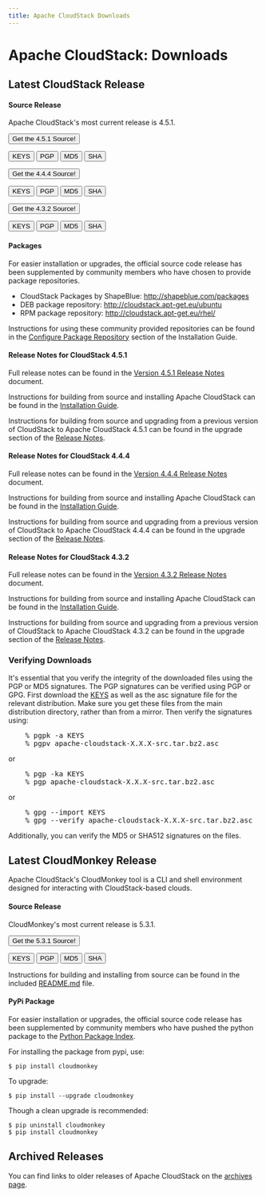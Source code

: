 ```yaml
---
title: Apache CloudStack Downloads
---
```


<div class="row">

<div class="col-lg-12">

<div class="page-header">

<h1 id="indicators">Apache CloudStack: Downloads</h1>

</div>

</div>

</div>

<div class="bs-example">

<div class="row">

<div class="col-lg-6">

<h2>Latest CloudStack Release</h2>

<h4>Source Release</h4>

<p>Apache CloudStack's most current release is 4.5.1.
</p>

<p>
<a href="http://www.apache.org/dyn/closer.cgi/cloudstack/releases/4.5.1/apache-cloudstack-4.5.1-src.tar.bz2"><button type="button" class="btn btn-primary btn-lg">Get the 4.5.1 Source!</button></a>

<a href="http://www.apache.org/dist/cloudstack/KEYS"><button type="button" class="btn btn-info btn-xs">KEYS</button></a>
<a href="http://www.apache.org/dist/cloudstack/releases/4.5.1/apache-cloudstack-4.5.1-src.tar.bz2.asc"><button type="button" class="btn btn-info btn-xs">PGP</button></a>
<a href="http://www.apache.org/dist/cloudstack/releases/4.5.1/apache-cloudstack-4.5.1-src.tar.bz2.md5"><button type="button" class="btn btn-info btn-xs">MD5</button></a>
<a href="http://www.apache.org/dist/cloudstack/releases/4.5.1/apache-cloudstack-4.5.1-src.tar.bz2.sha"><button type="button" class="btn btn-info btn-xs">SHA</button></a>
</p>

<p>
<a href="http://www.apache.org/dyn/closer.cgi/cloudstack/releases/4.4.4/apache-cloudstack-4.4.4-src.tar.bz2"><button type="button" class="btn btn-primary btn-lg">Get the 4.4.4 Source!</button></a>

<a href="http://www.apache.org/dist/cloudstack/KEYS"><button type="button" class="btn btn-info btn-xs">KEYS</button></a>
<a href="http://www.apache.org/dist/cloudstack/releases/4.4.4/apache-cloudstack-4.4.4-src.tar.bz2.asc"><button type="button" class="btn btn-info btn-xs">PGP</button></a>
<a href="http://www.apache.org/dist/cloudstack/releases/4.4.4/apache-cloudstack-4.4.4-src.tar.bz2.md5"><button type="button" class="btn btn-info btn-xs">MD5</button></a>
<a href="http://www.apache.org/dist/cloudstack/releases/4.4.4/apache-cloudstack-4.4.4-src.tar.bz2.sha"><button type="button" class="btn btn-info btn-xs">SHA</button></a>

</p>

<p>
<a href="http://www.apache.org/dyn/closer.cgi/cloudstack/releases/4.3.2/apache-cloudstack-4.3.2-src.tar.bz2"><button type="button" class="btn btn-primary btn-lg">Get the 4.3.2 Source!</button></a>

<a href="http://www.apache.org/dist/cloudstack/KEYS"><button type="button" class="btn btn-info btn-xs">KEYS</button></a>
<a href="http://www.apache.org/dist/cloudstack/releases/4.3.2/apache-cloudstack-4.3.2-src.tar.bz2.asc"><button type="button" class="btn btn-info btn-xs">PGP</button></a>
<a href="http://www.apache.org/dist/cloudstack/releases/4.3.2/apache-cloudstack-4.3.2-src.tar.bz2.md5"><button type="button" class="btn btn-info btn-xs">MD5</button></a>
<a href="http://www.apache.org/dist/cloudstack/releases/4.3.2/apache-cloudstack-4.3.2-src.tar.bz2.sha"><button type="button" class="btn btn-info btn-xs">SHA</button></a>

</p>

<h4>Packages</h4>

<p>For easier installation or upgrades, the official source code release has been supplemented by community members who have chosen to provide package repositories.</p>

<ul>
<li>CloudStack Packages by ShapeBlue: <a href="http://shapeblue.com/packages/">http://shapeblue.com/packages</a></li>
<li>DEB package repository: <a href="http://cloudstack.apt-get.eu/ubuntu">http://cloudstack.apt-get.eu/ubuntu</a></li>
<li>RPM package repository: <a href="http://cloudstack.apt-get.eu/rhel/">http://cloudstack.apt-get.eu/rhel/</a></li>
</ul>

<p>Instructions for using these community provided repositories can be found in the <a href="http://docs.cloudstack.apache.org/projects/cloudstack-installation/en/4.4/installation.html#configure-package-repository">Configure Package Repository</a> section of the Installation Guide.</p>

<h4>Release Notes for CloudStack 4.5.1</h4>

<p>Full release notes can be found in the <a href="http://docs.cloudstack.apache.org/projects/cloudstack-release-notes/en/4.5.1/">Version 4.5.1 Release Notes</a> document.</p>

<p>Instructions for building from source and installing Apache CloudStack can be found in the <a href="http://docs.cloudstack.apache.org/projects/cloudstack-installation/en/4.4/">Installation Guide</a>.</p>

<p>Instructions for building from source and upgrading from a previous version of CloudStack to Apache CloudStack 4.5.1 can be found in the upgrade section of the <a href="http://docs.cloudstack.apache.org/projects/cloudstack-release-notes/en/4.5.1/">Release Notes</a>.</p>


<h4>Release Notes for CloudStack 4.4.4</h4>

<p>Full release notes can be found in the <a href="http://docs.cloudstack.apache.org/projects/cloudstack-release-notes/en/4.4.4/">Version 4.4.4 Release Notes</a> document.</p>

<p>Instructions for building from source and installing Apache CloudStack can be found in the <a href="http://docs.cloudstack.apache.org/projects/cloudstack-installation/en/4.4/">Installation Guide</a>.</p>

<p>Instructions for building from source and upgrading from a previous version of CloudStack to Apache CloudStack 4.4.4 can be found in the upgrade section of the <a href="http://docs.cloudstack.apache.org/projects/cloudstack-release-notes/en/4.4.4/">Release Notes</a>.</p>


<h4>Release Notes for CloudStack 4.3.2</h4>

<p>Full release notes can be found in the <a href="http://docs.cloudstack.apache.org/projects/cloudstack-release-notes/en/4.3.2/">Version 4.3.2 Release Notes</a> document.</p>

<p>Instructions for building from source and installing Apache CloudStack can be found in the <a href="http://docs.cloudstack.apache.org/projects/cloudstack-installation/en/4.3/">Installation Guide</a>.</p>

<p>Instructions for building from source and upgrading from a previous version of CloudStack to Apache CloudStack 4.3.2 can be found in the upgrade section of the <a href="http://docs.cloudstack.apache.org/projects/cloudstack-release-notes/en/4.3.2/">Release Notes</a>.</p>


</div>

<div class="col-lg-6">

<div class="panel panel-default">

<div class="panel-heading">

<h3 class="panel-title">Verifying Downloads</h3>

</div>
              
<div class="panel-body">

<p>
It's essential that you verify the integrity of the downloaded files using the PGP or MD5 signatures.
The PGP signatures can be verified using PGP or GPG. First download the
<a href="https://dist.apache.org/repos/dist/release/cloudstack/KEYS">KEYS</a> as well as the asc
signature file for the relevant distribution. Make sure you get these files from the
main distribution directory, rather than from a mirror. Then verify the signatures using:
</p>
<pre>
    % pgpk -a KEYS
    % pgpv apache-cloudstack-X.X.X-src.tar.bz2.asc
</pre>
<p>or</p>
<pre>
    % pgp -ka KEYS
    % pgp apache-cloudstack-X.X.X-src.tar.bz2.asc
</pre>
<p>or</p>
<pre>
    % gpg --import KEYS
    % gpg --verify apache-cloudstack-X.X.X-src.tar.bz2.asc
</pre>
<p>
Additionally, you can verify the MD5 or SHA512 signatures on the files.
</p>

</div>

</div>

</div>

</div>

</div>
                



<a name="cloudmonkey"></a>

<div class="row">

<div class="col-lg-12">

<div class="page-header">

<h2 id="indicators">Latest CloudMonkey Release</h2>

</div>

</div>

</div>

Apache CloudStack's CloudMonkey tool is a CLI and shell environment designed for interacting with CloudStack-based clouds.

#### Source Release

CloudMonkey's most current release is 5.3.1.

<p>
<a href="http://www.apache.org/dyn/closer.cgi/cloudstack/releases/cloudmonkey-5.3.1/apache-cloudstack-cloudmonkey-5.3.1-src.tar.bz2"><button type="button" class="btn btn-primary btn-lg">Get the 5.3.1 Source!</button></a>

<a href="http://www.apache.org/dist/cloudstack/KEYS"><button type="button" class="btn btn-info btn-xs">KEYS</button></a>
<a href="http://www.apache.org/dist/cloudstack/releases/cloudmonkey-5.3.1/apache-cloudstack-cloudmonkey-5.3.1-src.tar.bz2.asc"><button type="button" class="btn btn-info btn-xs">PGP</button></a>
<a href="http://www.apache.org/dist/cloudstack/releases/cloudmonkey-5.3.1/apache-cloudstack-cloudmonkey-5.3.1-src.tar.bz2.md5"><button type="button" class="btn btn-info btn-xs">MD5</button></a>
<a href="http://www.apache.org/dist/cloudstack/releases/cloudmonkey-5.3.1/apache-cloudstack-cloudmonkey-5.3.1-src.tar.bz2.sha"><button type="button" class="btn btn-info btn-xs">SHA</button></a>

</p>

Instructions for building and installing from source can be found in the included [README.md](https://git-wip-us.apache.org/repos/asf?p=cloudstack-cloudmonkey.git;a=blob_plain;f=README.md) file.

#### PyPi Package

For easier installation or upgrades, the official source code release has been supplemented by community members who have pushed the python package to the [Python Package Index](https://pypi.python.org/pypi/cloudmonkey/).

For installing the package from pypi, use:

    $ pip install cloudmonkey

To upgrade:

    $ pip install --upgrade cloudmonkey

Though a clean upgrade is recommended:

    $ pip uninstall cloudmonkey
    $ pip install cloudmonkey


<a name="archives"></a>

<div class="row">

<div class="col-lg-12">

<div class="page-header">

<h2 id="indicators">Archived Releases</h2>

You can find links to older releases of Apache CloudStack on the <a href="archives.html">archives page</a>.
